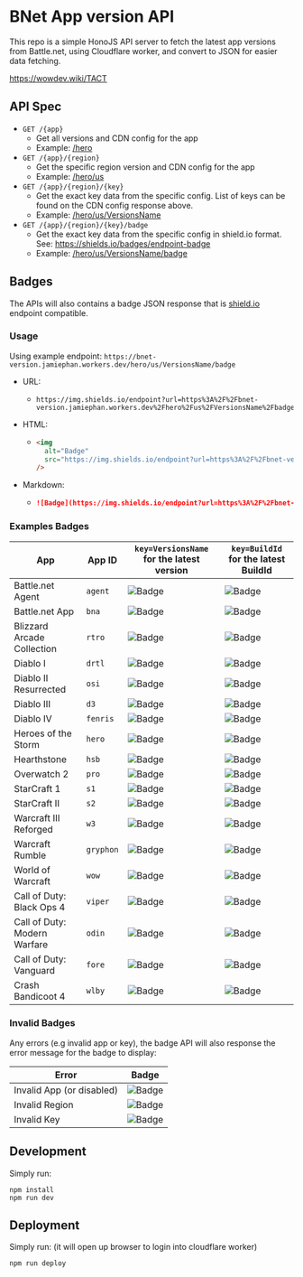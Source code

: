 # BNet App version API

This repo is a simple HonoJS API server to fetch the latest app versions from Battle.net, using Cloudflare worker, and convert to JSON for easier data fetching.

https://wowdev.wiki/TACT

## API Spec

- <code>GET /{app}</code>
  - Get all versions and CDN config for the app
  - Example: [/hero](https://bnet-version.jamiephan.workers.dev/hero)
- <code>GET /{app}/{region}</code>
  - Get the specific region version and CDN config for the app
  - Example: [/hero/us](https://bnet-version.jamiephan.workers.dev/hero/us)
- <code>GET /{app}/{region}/{key}</code>
  - Get the exact key data from the specific config. List of keys can be found on the CDN config response above.
  - Example: [/hero/us/VersionsName](https://bnet-version.jamiephan.workers.dev/hero/us/VersionsName)
- <code>GET /{app}/{region}/{key}/badge</code>
  - Get the exact key data from the specific config in shield.io format. See: https://shields.io/badges/endpoint-badge
  - Example: [/hero/us/VersionsName/badge](https://bnet-version.jamiephan.workers.dev/hero/us/VersionsName/badge)

## Badges

The APIs will also contains a badge JSON response that is [shield.io](https://shields.io/badges/endpoint-badge) endpoint compatible.

### Usage

Using example endpoint: `https://bnet-version.jamiephan.workers.dev/hero/us/VersionsName/badge`

- URL:
  - ```
    https://img.shields.io/endpoint?url=https%3A%2F%2Fbnet-version.jamiephan.workers.dev%2Fhero%2Fus%2FVersionsName%2Fbadge
    ```
- HTML:
  - ```html
    <img
      alt="Badge"
      src="https://img.shields.io/endpoint?url=https%3A%2F%2Fbnet-version.jamiephan.workers.dev%2Fhero%2Fus%2FVersionsName%2Fbadge"
    />
    ```
- Markdown:
  - ```markdown
    ![Badge](https://img.shields.io/endpoint?url=https%3A%2F%2Fbnet-version.jamiephan.workers.dev%2Fhero%2Fus%2FVersionsName%2Fbadge)
    ```

### Examples Badges

| App                          | App ID    | `key=VersionsName` for the latest version                                                                                            | `key=BuildId` for the latest BuildId                                                                                            |
| ---------------------------- | --------- | ------------------------------------------------------------------------------------------------------------------------------------ | ------------------------------------------------------------------------------------------------------------------------------- |
| Battle.net Agent             | `agent`   | ![Badge](https://img.shields.io/endpoint?url=https%3A%2F%2Fbnet-version.jamiephan.workers.dev%2Fagent%2Fus%2FVersionsName%2Fbadge)   | ![Badge](https://img.shields.io/endpoint?url=https%3A%2F%2Fbnet-version.jamiephan.workers.dev%2Fagent%2Fus%2FBuildId%2Fbadge)   |
| Battle.net App               | `bna`     | ![Badge](https://img.shields.io/endpoint?url=https%3A%2F%2Fbnet-version.jamiephan.workers.dev%2Fbna%2Fus%2FVersionsName%2Fbadge)     | ![Badge](https://img.shields.io/endpoint?url=https%3A%2F%2Fbnet-version.jamiephan.workers.dev%2Fbna%2Fus%2FBuildId%2Fbadge)     |
| Blizzard Arcade Collection   | `rtro`    | ![Badge](https://img.shields.io/endpoint?url=https%3A%2F%2Fbnet-version.jamiephan.workers.dev%2Frtro%2Fus%2FVersionsName%2Fbadge)    | ![Badge](https://img.shields.io/endpoint?url=https%3A%2F%2Fbnet-version.jamiephan.workers.dev%2Frtro%2Fus%2FBuildId%2Fbadge)    |
| Diablo I                     | `drtl`    | ![Badge](https://img.shields.io/endpoint?url=https%3A%2F%2Fbnet-version.jamiephan.workers.dev%2Fdrtl%2Fus%2FVersionsName%2Fbadge)    | ![Badge](https://img.shields.io/endpoint?url=https%3A%2F%2Fbnet-version.jamiephan.workers.dev%2Fdrtl%2Fus%2FBuildId%2Fbadge)    |
| Diablo II Resurrected        | `osi`     | ![Badge](https://img.shields.io/endpoint?url=https%3A%2F%2Fbnet-version.jamiephan.workers.dev%2Fosi%2Fus%2FVersionsName%2Fbadge)     | ![Badge](https://img.shields.io/endpoint?url=https%3A%2F%2Fbnet-version.jamiephan.workers.dev%2Fosi%2Fus%2FBuildId%2Fbadge)     |
| Diablo III                   | `d3`      | ![Badge](https://img.shields.io/endpoint?url=https%3A%2F%2Fbnet-version.jamiephan.workers.dev%2Fd3%2Fus%2FVersionsName%2Fbadge)      | ![Badge](https://img.shields.io/endpoint?url=https%3A%2F%2Fbnet-version.jamiephan.workers.dev%2Fd3%2Fus%2FBuildId%2Fbadge)      |
| Diablo IV                    | `fenris`  | ![Badge](https://img.shields.io/endpoint?url=https%3A%2F%2Fbnet-version.jamiephan.workers.dev%2Ffenris%2Fus%2FVersionsName%2Fbadge)  | ![Badge](https://img.shields.io/endpoint?url=https%3A%2F%2Fbnet-version.jamiephan.workers.dev%2Ffenris%2Fus%2FBuildId%2Fbadge)  |
| Heroes of the Storm          | `hero`    | ![Badge](https://img.shields.io/endpoint?url=https%3A%2F%2Fbnet-version.jamiephan.workers.dev%2Fhero%2Fus%2FVersionsName%2Fbadge)    | ![Badge](https://img.shields.io/endpoint?url=https%3A%2F%2Fbnet-version.jamiephan.workers.dev%2Fhero%2Fus%2FBuildId%2Fbadge)    |
| Hearthstone                  | `hsb`     | ![Badge](https://img.shields.io/endpoint?url=https%3A%2F%2Fbnet-version.jamiephan.workers.dev%2Fhsb%2Fus%2FVersionsName%2Fbadge)     | ![Badge](https://img.shields.io/endpoint?url=https%3A%2F%2Fbnet-version.jamiephan.workers.dev%2Fhsb%2Fus%2FBuildId%2Fbadge)     |
| Overwatch 2                  | `pro`     | ![Badge](https://img.shields.io/endpoint?url=https%3A%2F%2Fbnet-version.jamiephan.workers.dev%2Fpro%2Fus%2FVersionsName%2Fbadge)     | ![Badge](https://img.shields.io/endpoint?url=https%3A%2F%2Fbnet-version.jamiephan.workers.dev%2Fpro%2Fus%2FBuildId%2Fbadge)     |
| StarCraft 1                  | `s1`      | ![Badge](https://img.shields.io/endpoint?url=https%3A%2F%2Fbnet-version.jamiephan.workers.dev%2Fs1%2Fus%2FVersionsName%2Fbadge)      | ![Badge](https://img.shields.io/endpoint?url=https%3A%2F%2Fbnet-version.jamiephan.workers.dev%2Fs1%2Fus%2FBuildId%2Fbadge)      |
| StarCraft II                 | `s2`      | ![Badge](https://img.shields.io/endpoint?url=https%3A%2F%2Fbnet-version.jamiephan.workers.dev%2Fs2%2Fus%2FVersionsName%2Fbadge)      | ![Badge](https://img.shields.io/endpoint?url=https%3A%2F%2Fbnet-version.jamiephan.workers.dev%2Fs2%2Fus%2FBuildId%2Fbadge)      |
| Warcraft III Reforged        | `w3`      | ![Badge](https://img.shields.io/endpoint?url=https%3A%2F%2Fbnet-version.jamiephan.workers.dev%2Fw3%2Fus%2FVersionsName%2Fbadge)      | ![Badge](https://img.shields.io/endpoint?url=https%3A%2F%2Fbnet-version.jamiephan.workers.dev%2Fw3%2Fus%2FBuildId%2Fbadge)      |
| Warcraft Rumble              | `gryphon` | ![Badge](https://img.shields.io/endpoint?url=https%3A%2F%2Fbnet-version.jamiephan.workers.dev%2Fgryphon%2Fus%2FVersionsName%2Fbadge) | ![Badge](https://img.shields.io/endpoint?url=https%3A%2F%2Fbnet-version.jamiephan.workers.dev%2Fgryphon%2Fus%2FBuildId%2Fbadge) |
| World of Warcraft            | `wow`     | ![Badge](https://img.shields.io/endpoint?url=https%3A%2F%2Fbnet-version.jamiephan.workers.dev%2Fwow%2Fus%2FVersionsName%2Fbadge)     | ![Badge](https://img.shields.io/endpoint?url=https%3A%2F%2Fbnet-version.jamiephan.workers.dev%2Fwow%2Fus%2FBuildId%2Fbadge)     |
| Call of Duty: Black Ops 4    | `viper`   | ![Badge](https://img.shields.io/endpoint?url=https%3A%2F%2Fbnet-version.jamiephan.workers.dev%2Fviper%2Fus%2FVersionsName%2Fbadge)   | ![Badge](https://img.shields.io/endpoint?url=https%3A%2F%2Fbnet-version.jamiephan.workers.dev%2Fviper%2Fus%2FBuildId%2Fbadge)   |
| Call of Duty: Modern Warfare | `odin`    | ![Badge](https://img.shields.io/endpoint?url=https%3A%2F%2Fbnet-version.jamiephan.workers.dev%2Fodin%2Fus%2FVersionsName%2Fbadge)    | ![Badge](https://img.shields.io/endpoint?url=https%3A%2F%2Fbnet-version.jamiephan.workers.dev%2Fodin%2Fus%2FBuildId%2Fbadge)    |
| Call of Duty: Vanguard       | `fore`    | ![Badge](https://img.shields.io/endpoint?url=https%3A%2F%2Fbnet-version.jamiephan.workers.dev%2Ffore%2Fus%2FVersionsName%2Fbadge)    | ![Badge](https://img.shields.io/endpoint?url=https%3A%2F%2Fbnet-version.jamiephan.workers.dev%2Ffore%2Fus%2FBuildId%2Fbadge)    |
| Crash Bandicoot 4            | `wlby`    | ![Badge](https://img.shields.io/endpoint?url=https%3A%2F%2Fbnet-version.jamiephan.workers.dev%2Fwlby%2Fus%2FVersionsName%2Fbadge)    | ![Badge](https://img.shields.io/endpoint?url=https%3A%2F%2Fbnet-version.jamiephan.workers.dev%2Fwlby%2Fus%2FBuildId%2Fbadge)    |

### Invalid Badges

Any errors (e.g invalid app or key), the badge API will also response the error message for the badge to display:

| Error                     | Badge                                                                                                                                |
| ------------------------- | ------------------------------------------------------------------------------------------------------------------------------------ |
| Invalid App (or disabled) | ![Badge](https://img.shields.io/endpoint?url=https%3A%2F%2Fbnet-version.jamiephan.workers.dev%2Fstorm%2Fus%2FVersionsName%2Fbadge)   |
| Invalid Region            | ![Badge](https://img.shields.io/endpoint?url=https%3A%2F%2Fbnet-version.jamiephan.workers.dev%2Fpro%2Fxyzxyz%2FVersionsName%2Fbadge) |
| Invalid Key               | ![Badge](https://img.shields.io/endpoint?url=https%3A%2F%2Fbnet-version.jamiephan.workers.dev%2Fpro%2Fus%2FXyzXyzXyz%2Fbadge)        |

## Development

Simply run:

```
npm install
npm run dev
```

## Deployment

Simply run: (it will open up browser to login into cloudflare worker)

```
npm run deploy
```
